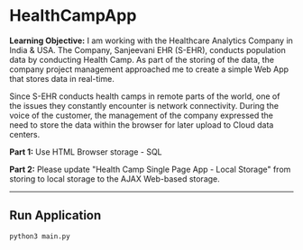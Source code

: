 # HealthCampApp

**Learning Objective:**  I am working with the Healthcare Analytics Company in India & USA. The Company, Sanjeevani EHR (S-EHR), conducts population data by conducting Health Camp. As part of the storing of the data, the company project management approached me to create a simple Web App that stores data in real-time.

Since S-EHR conducts health camps in remote parts of the world, one of the issues they constantly encounter is network connectivity. During the voice of the customer, the management of the company expressed the need to store the data within the browser for later upload to Cloud data centers.

**Part 1:** Use HTML Browser storage - SQL 

**Part 2:** Please update "Health Camp Single Page App - Local Storage" from storing to local storage to the AJAX Web-based storage. 


---

## Run Application
```
python3 main.py
```